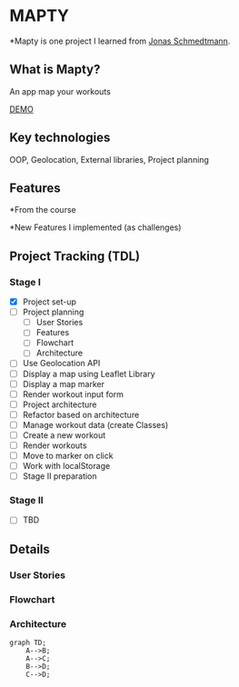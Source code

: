# MAPTY

\*Mapty is one project I learned from [Jonas Schmedtmann](https://www.udemy.com/course/the-complete-javascript-course/?referralCode=87FE8B1039A68106DEE5).

## What is Mapty?

An app map your workouts

[DEMO](https://howiework.github.io/Mapty/)

## Key technologies

OOP, Geolocation, External libraries, Project planning

## Features

\*From the course

\*New Features I implemented (as challenges)

## Project Tracking (TDL)

### Stage I

- [x] Project set-up
- [ ] Project planning
  - [ ] User Stories
  - [ ] Features
  - [ ] Flowchart
  - [ ] Architecture
- [ ] Use Geolocation API
- [ ] Display a map using Leaflet Library
- [ ] Display a map marker
- [ ] Render workout input form
- [ ] Project architecture
- [ ] Refactor based on architecture
- [ ] Manage workout data (create Classes)
- [ ] Create a new workout
- [ ] Render workouts
- [ ] Move to marker on click
- [ ] Work with localStorage
- [ ] Stage II preparation

### Stage II

- [ ] TBD

## Details

### User Stories

### Flowchart

### Architecture

```mermaid
graph TD;
    A-->B;
    A-->C;
    B-->D;
    C-->D;
```
